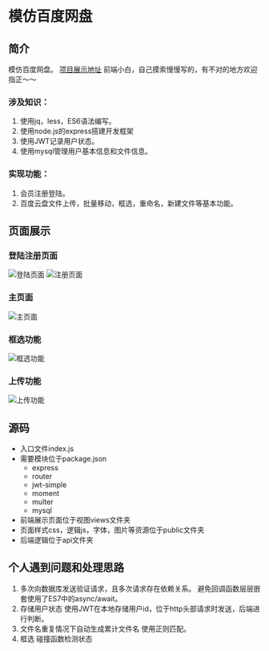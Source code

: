 # 模仿百度网盘

## 简介
模仿百度网盘。
[项目展示地址](http://pan.loyous.com/)
前端小白，自己摸索慢慢写的，有不对的地方欢迎指正～～

### 涉及知识：
1. 使用jq，less，ES6语法编写。
2. 使用node.js的express搭建开发框架
3. 使用JWT记录用户状态。
4. 使用mysql管理用户基本信息和文件信息。

### 实现功能：
1. 会员注册登陆。
2. 百度云盘文件上传，批量移动，框选，重命名，新建文件等基本功能。

## 页面展示

### 登陆注册页面
![登陆页面](https://raw.githubusercontent.com/yanzi93/swallowPan/master/showimg/%E6%B3%A8%E5%86%8C%E9%A1%B5%E9%9D%A2.png)
![注册页面](https://raw.githubusercontent.com/yanzi93/swallowPan/master/showimg/%E7%99%BB%E9%99%86%E9%A1%B5%E9%9D%A2.png)

### 主页面
![主页面](https://github.com/yanzi93/swallowPan/blob/master/showimg/%E4%B8%BB%E9%A1%B5%E9%9D%A2.png?raw=true)

### 框选功能
![框选功能](https://github.com/yanzi93/swallowPan/blob/master/showimg/%E6%A1%86%E9%80%89.png?raw=true)

### 上传功能
![上传功能](https://github.com/yanzi93/swallowPan/blob/master/showimg/%E7%A7%BB%E5%8A%A8.png?raw=true)

## 源码
- 入口文件index.js
- 需要模块位于package.json
  - express
  - router
  - jwt-simple
  - moment
  - multer
  - mysql
- 前端展示页面位于视图views文件夹
- 页面样式css，逻辑js，字体，图片等资源位于public文件夹
- 后端逻辑位于api文件夹

## 个人遇到问题和处理思路
1. 多次向数据库发送验证请求，且多次请求存在依赖关系。
   避免回调函数层层嵌套使用了ES7中的async/await。
2. 存储用户状态
   使用JWT在本地存储用户id，位于http头部请求时发送，后端进行判断。
3. 文件名重复情况下自动生成累计文件名
   使用正则匹配。
4. 框选
   碰撞函数检测状态











